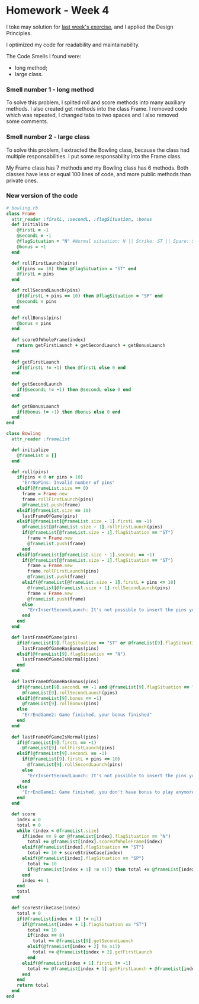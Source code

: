 # Homework - Week 4

I toke may solution for [last week's exercise](https://github.com/engwebUM/homework-week3),
and I applied the Design Principles.

I optimized my code for readability and maintainability.

The Code Smells I found were:
- long method;
- large class.

### Smell number 1 - long method

To solve this problem, I splited roll and score methods into many auxiliary methods. I also
created get methods into the class Frame. I removed code which was repeated, I
changed tabs to two spaces and I also removed some comments.

### Smell number 2 - large class

To solve this problem, I extracted the Bowling class, because the class had multiple
responsabilities. I put some responsability into the Frame class.

My Frame class has 7 methods and my Bowling class has 6 methods. Both classes have less or
equal 100 lines of code, and more public methods than private ones.

### New version of the code

```ruby
# bowling.rb
class Frame
  attr_reader :firstL, :secondL, :flagSituation, :bonus
  def initialize
    @firstL = -1
    @secondL = -1
    @flagSituation = "N" #Normal situation: N || Strike: ST || Spare: SP
    @bonus = -1
  end

  def rollFirstLaunch(pins)
    if(pins == 10) then @flagSituation = "ST" end
    @firstL = pins
  end

  def rollSecondLaunch(pins)
    if(@firstL + pins == 10) then @flagSituation = "SP" end
    @secondL = pins
  end

  def rollBonus(pins)
    @bonus = pins
  end
  
  def scoreOfWholeFrame(index)    
    return getFirstLaunch + getSecondLaunch + getBonusLaunch
  end
  
  def getFirstLaunch
    if(@firstL != -1) then @firstL else 0 end
  end
  
  def getSecondLaunch
    if(@secondL != -1) then @secondL else 0 end
  end
  
  def getBonusLaunch
  	if(@bonus != -1) then @bonus else 0 end
  end
end

class Bowling
  attr_reader :frameList

  def initialize
    @frameList = []
  end

  def roll(pins)
    if(pins < 0 or pins > 10)
      "ErrNoPins: Invalid number of pins"
    elsif(@frameList.size == 0)
      frame = Frame.new
      frame.rollFirstLaunch(pins)
      @frameList.push(frame)
    elsif(@frameList.size == 10)
      lastFrameOfGame(pins)
    elsif(@frameList[@frameList.size - 1].firstL == -1)
      @frameList[@frameList.size - 1].rollFirstLaunch(pins)
      if(@frameList[@frameList.size - 1].flagSituation == "ST")
        frame = Frame.new
        @frameList.push(frame)
      end
    elsif(@frameList[@frameList.size - 1].secondL == -1)
      if(@frameList[@frameList.size - 1].flagSituation == "ST")
        frame = Frame.new
        frame.rollFirstLaunch(pins)
        @frameList.push(frame)
      elsif(@frameList[@frameList.size - 1].firstL + pins <= 10)
        @frameList[@frameList.size - 1].rollSecondLaunch(pins)
        frame = Frame.new
        @frameList.push(frame)
      else
        "ErrInsertSecondLaunch: It's not possible to insert the pins you rolled."
      end
    end
  end

  def lastFrameOfGame(pins)
    if(@frameList[9].flagSituation == "ST" or @frameList[9].flagSituation == "SP")
      lastFrameOfGameHasBonus(pins)
    elsif(@frameList[9].flagSituation == "N")
      lastFrameOfGameIsNormal(pins)
    end
  end
  
  def lastFrameOfGameHasBonus(pins)
    if(@frameList[9].secondL == -1 and @frameList[9].flagSituation == "ST")
      @frameList[9].rollSecondLaunch(pins)
    elsif(@frameList[9].bonus == -1)
      @frameList[9].rollBonus(pins)
    else
      "ErrEndGame2: Game finished, your bonus finished"
    end
  end
  
  def lastFrameOfGameIsNormal(pins)
    if(@frameList[9].firstL == -1)
      @frameList[9].rollFirstLaunch(pins)
    elsif(@frameList[9].secondL == -1)
      if(@frameList[9].firstL + pins <= 10)
        @frameList[9].rollSecondLaunch(pins)
      else
        "ErrInsertSecondLaunch: It's not possible to insert the pins you rolled."
      end
    else
      "ErrEndGame1: Game finished, you don't have bonus to play anymore"
    end
  end

  def score
    index = 0
    total = 0
    while (index < @frameList.size)
      if(index == 9 or @frameList[index].flagSituation == "N")
        total += @frameList[index].scoreOfWholeFrame(index)
      elsif(@frameList[index].flagSituation == "ST")
        total += 10 + scoreStrikeCase(index)
      elsif(@frameList[index].flagSituation == "SP")
        total += 10
        if(@frameList[index + 1] != nil) then total += @frameList[index + 1].getFirstLaunch end
      end
      index += 1
    end
    total
  end

  def scoreStrikeCase(index)
    total = 0
    if(@frameList[index + 1] != nil)
      if(@frameList[index + 1].flagSituation == "ST")
        total += 10
        if(index == 8)
          total += @frameList[9].getSecondLaunch
        elsif(@frameList[index + 2] != nil)
          total += @frameList[index + 2].getFirstLaunch
        end
      elsif(@frameList[index + 1].firstL != -1)
        total += @frameList[index + 1].getFirstLaunch + @frameList[index + 1].getSecondLaunch
      end
    end
    return total
  end
end
```
